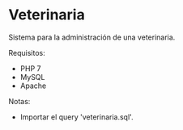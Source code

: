 # Veterinaria
Sistema para la administración de una veterinaria.

Requisitos:
- PHP 7
- MySQL
- Apache

Notas:
- Importar el query 'veterinaria.sql'.
